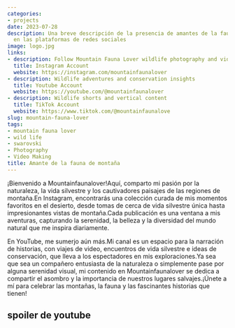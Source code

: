 ```yaml
---
categories:
- projects
date: 2023-07-28
description: Una breve descripción de la presencia de amantes de la fauna de montaña
  en las plataformas de redes sociales
image: logo.jpg
links:
- description: Follow Mountain Fauna Lover wildlife photography and videos
  title: Instagram Account
  website: https://instagram.com/mountainfaunalover
- description: Wildlife adventures and conservation insights
  title: Youtube Account
  website: https://youtube.com/@mountainfaunalover
- description: Wildlife shorts and vertical content
  title: TikTok Account
  website: https://www.tiktok.com/@mountainfaunalove
slug: mountain-fauna-lover
tags:
- mountain fauna lover
- wild life
- swarovski
- Photography
- Video Making
title: Amante de la fauna de montaña
---
```


<!-- hash: 06bbeeb9219c -->
¡Bienvenido a Mountainfaunalover!Aquí, comparto mi pasión por la naturaleza, la vida silvestre y los cautivadores paisajes de las regiones de montaña.En Instagram, encontrarás una colección curada de mis momentos favoritos en el desierto, desde tomas de cerca de vida silvestre única hasta impresionantes vistas de montaña.Cada publicación es una ventana a mis aventuras, capturando la serenidad, la belleza y la diversidad del mundo natural que me inspira diariamente.

En YouTube, me sumerjo aún más.Mi canal es un espacio para la narración de historias, con viajes de video, encuentros de vida silvestre e ideas de conservación, que lleva a los espectadores en mis exploraciones.Ya sea que sea un compañero entusiasta de la naturaleza o simplemente pase por alguna serenidad visual, mi contenido en Mountainfaunalover se dedica a compartir el asombro y la importancia de nuestros lugares salvajes.¡Únete a mí para celebrar las montañas, la fauna y las fascinantes historias que tienen!

## spoiler de youtube

